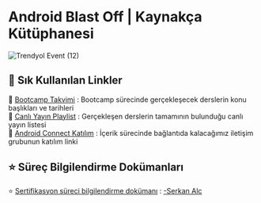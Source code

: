 # Android Blast Off | Kaynakça Kütüphanesi

![Trendyol Event (12)](https://github.com/user-attachments/assets/7af9cccf-5cf4-4b31-b820-b8ffc2038c38)


## 📌 Sık Kullanılan Linkler

📌 [Bootcamp Takvimi](https://docs.google.com/spreadsheets/d/1hsckdhSJrvN6VG0NfO2lghY0A8bSjqhGYnNATGPWzcc/edit?usp=sharing) : Bootcamp sürecinde gerçekleşecek derslerin konu başlıkları ve tarihleri <br>
📌 [Canlı Yayın Playlist](https://docs.google.com/spreadsheets/d/1hsckdhSJrvN6VG0NfO2lghY0A8bSjqhGYnNATGPWzcc/edit?usp=sharing) : Gerçekleşen derslerin tamamının bulunduğu canlı yayın listesi <br>
📌 [Android Connect Katılım](https://docs.google.com/spreadsheets/d/1-GC90i-YYEz-fQMLNJTcydNdWzQtftlX2anWyyR0xDc/edit?usp=sharing) : İçerik sürecinde bağlantıda kalacağımız iletişim grubunun katılım linki <br>

## ⭐ Süreç Bilgilendirme Dokümanları

⭐ [Sertifikasyon süreci bilgilendirme dokümanı](https://github.com/Developer-MultiGroup/Android-Blast-Off/tree/main/Part%2000%20%7C%20Kaynak%C3%A7a/Sertifikasyon%20Gereksinimleri) : [-Serkan Alc](https://x.com/Aserkanalc)
